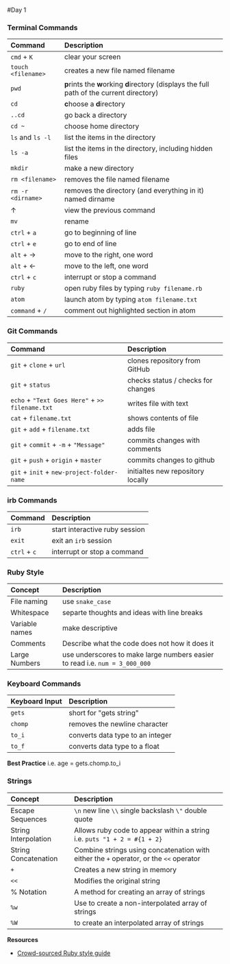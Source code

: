 #Day 1

### Terminal Commands
| Command | Description |
| :--- | :--- |
| `cmd` + `K` | clear your screen |
| `touch <filename>` | creates a new file named filename |
| `pwd` | <b>p</b>rints the <b>w</b>orking <b>d</b>irectory (displays the full path of the current directory) |
| `cd` | <b>c</b>hoose a <b>d</b>irectory |
| `..cd` | go back a directory |
| `cd ~` | choose home directory |
| `ls` and `ls -l`| list the items in the directory |
| `ls -a` | list the items in the directory, including hidden files |
| `mkdir` | make a new directory |
| `rm <filename>` | removes the file named filename |
| `rm -r <dirname>` | removes the directory (and everything in it) named dirname |
| &#8593; | view the previous command |
| `mv` | rename
| `ctrl` + `a` | go to beginning of line |
| `ctrl` + `e` | go to end of line |
| `alt` + &#8594; | move to the right, one word |
| `alt` + &#8592; | move to the left, one word |
| `ctrl` + `c` | interrupt or stop a command |
| `ruby` | open ruby files by typing `ruby filename.rb`|
| `atom` | launch atom by typing `atom filename.txt` |
| `command` + `/` | comment out highlighted section in atom |

### Git Commands
| Command | Description |
| :---------- | :-------------- |
| `git` + `clone` + `url` | clones repository from GitHub | 
| `git` + `status` | checks status / checks for changes |
| `echo` + `"Text Goes Here"` + `>> filename.txt` | writes file with text |
| `cat` + `filename.txt` | shows contents of file |
| `git` + `add` + `filename.txt` | adds file |
| `git` + `commit` + `-m` + `"Message"` | commits changes with comments |
| `git` + `push` + `origin` + `master` | commits changes to github |
| `git` + `init` + `new-project-folder-name` | initialtes new repository locally | 

### irb Commands
| Command | Description |
| :--- | :--- |
| `irb` | start interactive ruby session |
| `exit` | exit an `irb` session |
| `ctrl` + `c` | interrupt or stop a command |


### Ruby Style
| Concept | Description | 
| :----- | :------ |
| File naming | use `snake_case` | 
| Whitespace | separte thoughts and ideas with line breaks | 
| Variable names | make descriptive | 
| Comments | Describe what the code does not how it does it | 
| Large Numbers | use underscores to make large numbers easier to read i.e. `num = 3_000_000` | 

### Keyboard Commands
| Keyboard Input | Description |
| :--------- | :---------- |
| `gets` | short for "gets string" |
| `chomp` | removes the newline character | 
| `to_i` | converts data type to an integer | 
| `to_f` | converts data type to a float |
**Best Practice** i.e. age = gets.chomp.to_i

### Strings
| Concept | Description | 
| :--------- | :----------|
| Escape Sequences | `\n` new line `\\` single backslash `\"` double quote |
| String Interpolation | Allows ruby code to appear within a string i.e. `puts "1 + 2 = #{1 + 2}` |
| String Concatenation | Combine strings using concatenation with either the `+` operator, or the `<<` operator|
| `+` | Creates a new string in memory |
| `<<` | Modifies the original string | 
| % Notation | A method for creating an array of strings |
| `%w` | Use to create a non-interpolated array of strings |
| `%W` | to create an interpolated array of strings |

**Resources**
* [Crowd-sourced Ruby style guide](https://github.com/bbatsov/ruby-style-guide)

